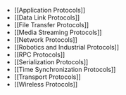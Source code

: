 - [[Application Protocols]]
- [[Data Link Protocols]]
- [[File Transfer Protocols]]
- [[Media Streaming Protocols]]
- [[Network Protocols]]
- [[Robotics and Industrial Protocols]]
- [[RPC Protocols]]
- [[Serialization Protocols]]
- [[Time Synchronization Protocols]]
- [[Transport Protocols]]
- [[Wireless Protocols]]
